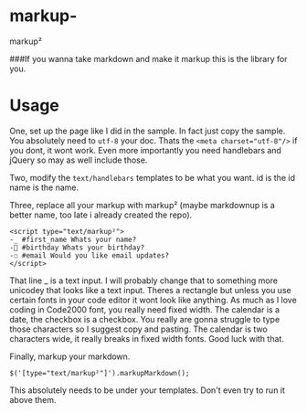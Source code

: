 # markup-
markup²

###If you wanna take markdown and make it markup this is the library for you.

# Usage

One, set up the page like I did in the sample.  In fact just copy the sample.
You absolutely need to `utf-8` your doc.  Thats the `<meta charset="utf-8"/>` if you dont, it wont work.  Even more importantly you need handlebars and jQuery so may as well include those.


Two, modify the `text/handlebars` templates to be what you want.  id is the id name is the name.

Three, replace all your markup with markup² (maybe markdownup is a better name, too late i already created the repo).

    <script type="text/markup²">
    -_ #first_name Whats your name?
    -📅 #birthday Whats your birthday?
    -☐ #email Would you like email updates?
    </script>
    
That line _ is a text input.  I will probably change that to something more unicodey that looks like a text input.  Theres a rectangle but unless you use certain fonts in your code editor it wont look like anything.  As much as I love coding in Code2000 font, you really need fixed width.  The calendar is a date, the checkbox is a checkbox.  You really are gonna struggle to type those characters so I suggest copy and pasting.  The calendar is two characters wide, it really breaks in fixed width fonts.  Good luck with that.

Finally, markup your markdown.

    $('[type="text/markup²"]').markupMarkdown();
    
This absolutely needs to be under your templates.  Don't even try to run it above them.


